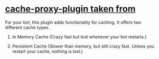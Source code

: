 # [cache-proxy-plugin taken from](https://github.com/discordeno/cache-proxy)

For your bot, this plugin adds functionality for caching. It offers two
different cache types.

1. In Memory Cache (Crazy fast but lost whenever your bot restarts.)

2. Persistent Cache (Slower than memory, but still crazy fast. Unless you
   restart your cache, nothing is lost.)

